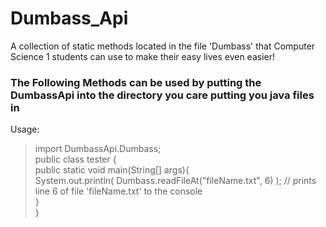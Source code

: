 # Dumbass_Api
A collection of static methods located in the file 'Dumbass' that Computer Science 1 students can use to make their easy lives even easier!

<h3>The Following Methods can be used by putting the DumbassApi into the directory you care putting you java files in</h3>

Usage:
<blockquote>
import DumbassApi.Dumbass;<br>
public class tester {<br>
	public static void main(String[] args){<br>
		System.out.println( Dumbass.readFileAt("fileName.txt", 6) ); // prints line 6 of file 'fileName.txt' to the console  <br>
	} <br>
} <br>
</blockquote>
